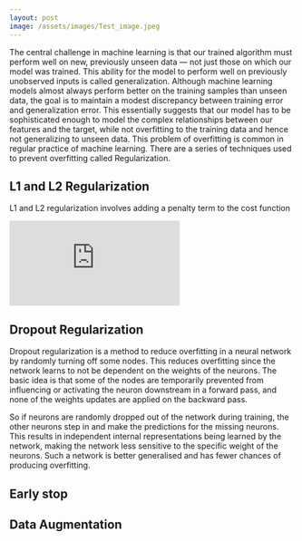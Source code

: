 ```yaml
---
layout: post
image: /assets/images/Test_image.jpeg
---
```


The central challenge in machine learning is that our trained algorithm must perform well on new, previously unseen data — not just those on which our model was trained. This ability for the model to perform well on previously unobserved inputs is called generalization. Although machine learning models almost always perform better on the training samples than unseen data, the goal is to maintain a modest discrepancy between training error and generalization error. This essentially suggests that our model has to be sophisticated enough to model the complex relationships between our features and the target, while not overfitting to the training data and hence not generalizing to unseen data. This problem of overfitting is common in regular practice of machine learning. There are a series of techniques used to prevent overfitting called Regularization.

## L1 and L2 Regularization

L1 and L2 regularization involves adding a penalty term to the cost function

![\Large cost = loss + \frac{\lambda}{2m}||y-\bar{y}||](https://latex.codecogs.com/svg.latex?x%3D%5Cfrac%7B-b%5Cpm%5Csqrt%7Bb%5E2-4ac%7D%7D%7B2a%7D)


## Dropout Regularization

Dropout regularization is a method to reduce overfitting in a neural network by randomly turning off some nodes. This reduces overfitting since the network learns to not be dependent on the weights of the neurons. The basic idea is that some of the nodes are temporarily prevented from influencing or activating the neuron downstream in a forward pass, and none of the weights updates are applied on the backward pass.

So if neurons are randomly dropped out of the network during training, the other neurons step in and make the predictions for the missing neurons. This results in independent internal representations being learned by the network, making the network less sensitive to the specific weight of the neurons. Such a network is better generalised and has fewer chances of producing overfitting.


## Early stop


## Data Augmentation
